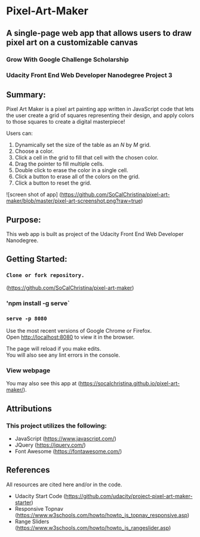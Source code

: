 # Pixel-Art-Maker
## A single-page web app that allows users to draw pixel art on a customizable canvas   

### Grow With Google Challenge Scholarship 
### Udacity Front End Web Developer Nanodegree Project 3   

## Summary:
Pixel Art Maker is a pixel art painting app written in JavaScript code that lets the user create a grid of squares representing their design, and apply colors to those squares to create a digital masterpiece!   

Users can:   

1. Dynamically set the size of the table as an _N_ by _M_ grid.   
2. Choose a color.   
3. Click a cell in the grid to fill that cell with the chosen color.
4. Drag the pointer to fill multiple cells.  
5. Double click to erase the color in a single cell.
5. Click a button to erase all of the colors on the grid.
6. Click a button to reset the grid.


![screen shot of app] (https://github.com/SoCalChristina/pixel-art-maker/blob/master/pixel-art-screenshot.png?raw=true)

## Purpose:
This web app is built as project of the Udacity Front End Web Developer Nanodegree.


## Getting Started:
### `Clone or fork repository.`
(https://github.com/SoCalChristina/pixel-art-maker)

### 'npm install -g serve`

### `serve -p 8080`

Use the most recent versions of Google Chrome or Firefox.    
Open [http://localhost:8080](http://localhost:8080) to view it in the browser.

The page will reload if you make edits.<br>
You will also see any lint errors in the console.   

### View webpage
You may also see this app at  (https://socalchristina.github.io/pixel-art-maker/).

## Attributions
### This project utilizes the following:

* JavaScript (https://www.javascript.com/)   
* JQuery (https://jquery.com/)   
* Font Awesome (https://fontawesome.com/)


## References
All resources are cited here and/or in the code.
* Udacity Start Code (https://github.com/udacity/project-pixel-art-maker-starter)   
* Responsive Topnav (https://www.w3schools.com/howto/howto_js_topnav_responsive.asp)
* Range Sliders (https://www.w3schools.com/howto/howto_js_rangeslider.asp)
